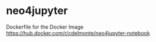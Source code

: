 # neo4jupyter

Dockerfile for the Docker Image <https://hub.docker.com/r/cdelmonte/neo4jupyter-notebook>

